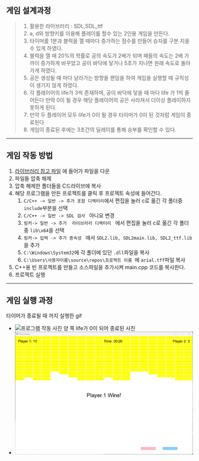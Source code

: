  ## 게임 설계과정
> 1. 활용한 라이브러리 : SDL,SDL_ttf
> 2. a, d와 방향키를 이용해 플레이를 할수 있는 2인용 게임을 만든다.
> 3. 타이머를 1분과 블럭을 깰 때마다 증가하는 점수를 만들어 승자를 구분 지을 수 있게 하였다.
> 5. 블럭을 깰 때 20%의 학률로 공의 속도가 2배가 되며 패들의 속도는 2배 가까이 증가하게 바꾸었고 공이 바닥에 닿거나 5초가 지나면 원래 속도로 돌아가게 하였다.
> 6. 공은 생성될 때 마다 날라가는 방향을 랜덤을 하여 게임을 실행할 때 규칙성이 생기지 않게 하였다.
> 7. 각 플레이어의 life가 3씩 존재하며, 공이 바닥에 닿을 때 마다 life 가 1씩 줄어든다 만약 0이 될 경우 해당 플레이어의 공은 사라져서 더이상 플레이하지 못하게 된다.
> 8. 만약 두 플레이어 모두 life가 0이 될 경우 타이머가 0이 된 것처럼 게임이 종료된다
> 9. 게임이 종료된 후에는 3초간의 딜레이를 통해 승부를 확인할 수 있다.
***
## 게임 작동 방법
1. [라이브러리 참고 파일](https://github.com/ETKorea/library) 에 들어가 파일을 다운
2. 파일들 압축 해제
3. 압축 해제한 폴더들을 C드라이브에 복사
4. 해당 프로그램을 만든 프로젝트를 클릭 후 프로젝트 속성에 들어간다.
     1. ```C/C++ -> 일반 -> 추가 포함 디렉터리```에서 편집을 눌러 c로 옮긴 각 폴더중 ```include```부분을 선택
     2. ```C/C++ -> 일반 -> SDL 검사 ``` 아니요 변경
     3. ```링커-> 일반 -> 추가  라이브러리 디렉터리 ``` 에서 편집을 눌러 c로 옮긴 각 폴더중 ```lib\x64```을 선택
     4. ```링커-> 입력 -> 추가 종속성 ``` 에서 ```SDL2.lib, SDL2main.lib, SDL2_ttf.lib ```을 추가
     5. ```C:\Windows\System32```에 각 폴더에 있던 ```.dll```파일을 복사
     6. ```C:\Users\사용자이름\source\repos\프로젝트 이름 ```에 ```arial.tff```파일 복사
5. C++용 빈 프로젝트를 만들고 소스파일을 추가시켜 main.cpp 코드를 복사한다.
6. 프로젝트 실행
***
## 게임 실행 과정
타이머가 종료될 때 까지 실행한 gif
  - ![프로그램 작동 사진](https://github.com/ETKorea/Shared-data/blob/main/createGamegif.gif)
양 쪽 life가 0이 되어 종료된 사진
  - ![프로그램 작동 사진](https://github.com/ETKorea/Shared-data/blob/main/createGamejpg.png)
